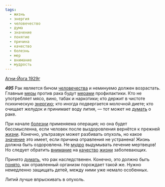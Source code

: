 ```yaml
---
tags:
  - жизнь
  - энергия
  - человечество
  - дума
  - значение
  - понятие
  - причина
  - качество
  - болезнь
  - мер
  - внимание
  - мудрость
---
```


[Агни-Йога 1929г](/agni/1929)

___495___
Рак является бичом [человечества](/tag/#человечество) и неминуемо должен возрастать. Главные [меры](/tag/#[мер](/tag/#мер)) против рака будут [мерами](/tag/#[мер](/tag/#мер)) профилактики. Кто не употребляет мясо, вино, табак и наркотики; кто держит в чистоте психическую [энергию](/tag/#энергия); кто иногда подвергается молочной диете; кто очищает желудок и принимает воду лития, — тот может не [думать](/tag/#дума) о раке.   

При начале [болезни](/tag/#болезнь) применяема операция; но она будет бессмысленна, если человек после выздоровления вернётся к прежней [жизни](/tag/#жизнь). Конечно, ультразвук может разбивать опухоль, но какое [значение](/tag/#значение) это имеет, если причина отравления не устранена! Жизнь должна быть оздоровлена. Не [мудро](/tag/#мудрость) выдумывать лечение мертвецов! Но следует обратить [внимание](/tag/#внимание) на [качество](/tag/#качество) [жизни](/tag/#жизнь) заболевающих.   

Принято [думать](/tag/#дума), что рак наследственен. Конечно, это должно быть [понято](/tag/#понятие), как отравленный организм порождает такой же. Нужно немедленно защищать детей, между ними уже немало особенных.   

Литий лучше впрыскивать в опухоль.